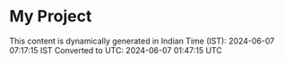 # My Project

This content is dynamically generated in Indian Time (IST): 2024-06-07 07:17:15 IST
Converted to UTC: 2024-06-07 01:47:15 UTC
